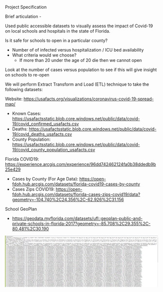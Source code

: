 Project Specification

Brief articulation - 

Used public accessible datasets to visually assess the impact of Covid-19 on local schools and hospitals in the state of Florida.


Is it safe for schools to open in a particular county?
- Number of of infected versus hospitalization / ICU bed availability
- What criteria would we choose? 
	+ If more than 20 under the age of 20 die then we cannot open


Look at the number of cases versus population to see if this will give insight on schools to re-open

We will perform Extract Transform and Load (ETL) technique to take the following datasets:


Website: https://usafacts.org/visualizations/coronavirus-covid-19-spread-map/
- Known Cases: https://usafactsstatic.blob.core.windows.net/public/data/covid-19/covid_confirmed_usafacts.csv
- Deaths: https://usafactsstatic.blob.core.windows.net/public/data/covid-19/covid_deaths_usafacts.csv
- County Population: https://usafactsstatic.blob.core.windows.net/public/data/covid-19/covid_county_population_usafacts.csv


Florida COVID19: https://experience.arcgis.com/experience/96dd742462124fa0b38ddedb9b25e429
- Cases by County (For Age Data): https://open-fdoh.hub.arcgis.com/datasets/florida-covid19-cases-by-county
- Cases Zips COVID19: https://open-fdoh.hub.arcgis.com/datasets/florida-cases-zips-covid19/data?geometry=-104.740%2C24.356%2C-62.926%2C31.156

School GeoPlan
- https://geodata.myflorida.com/datasets/ufl::geoplan-public-and-private-schools-in-florida-2017?geometry=-85.708%2C29.355%2C-80.481%2C30.190


![screenshotCasesByCountyAPI.PNG](screenshotCasesByCountyAPI.PNG)

